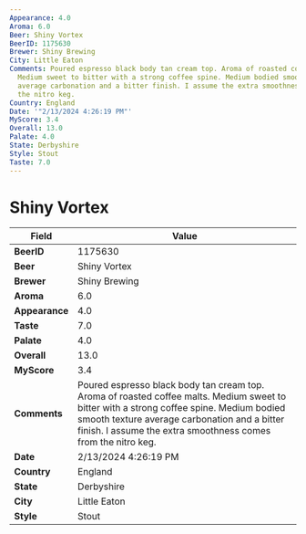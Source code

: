 ```yaml
---
Appearance: 4.0
Aroma: 6.0
Beer: Shiny Vortex
BeerID: 1175630
Brewer: Shiny Brewing
City: Little Eaton
Comments: Poured espresso black body tan cream top. Aroma of roasted coffee malts.
  Medium sweet to bitter with a strong coffee spine. Medium bodied smooth texture
  average carbonation and a bitter finish. I assume the extra smoothness comes from
  the nitro keg.
Country: England
Date: '"2/13/2024 4:26:19 PM"'
MyScore: 3.4
Overall: 13.0
Palate: 4.0
State: Derbyshire
Style: Stout
Taste: 7.0
---
```


# Shiny Vortex

| Field         | Value |
|---------------|-------|
| **BeerID** | 1175630 |
| **Beer** | Shiny Vortex |
| **Brewer** | Shiny Brewing |
| **Aroma** | 6.0 |
| **Appearance** | 4.0 |
| **Taste** | 7.0 |
| **Palate** | 4.0 |
| **Overall** | 13.0 |
| **MyScore** | 3.4 |
| **Comments** | Poured espresso black body tan cream top. Aroma of roasted coffee malts. Medium sweet to bitter with a strong coffee spine. Medium bodied smooth texture average carbonation and a bitter finish. I assume the extra smoothness comes from the nitro keg. |
| **Date** | 2/13/2024 4:26:19 PM |
| **Country** | England |
| **State** | Derbyshire |
| **City** | Little Eaton |
| **Style** | Stout |
